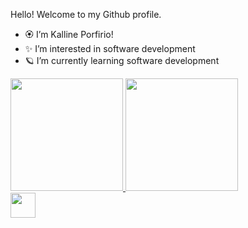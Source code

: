 
Hello! Welcome to my Github profile.

- 🏵️ I’m Kalline Porfirio!
- ✨ I’m interested in software development
- 🪐 I’m currently learning software development

<div>
<a href="https://github.com/KallinePorfirio">
<img height="180em" src="https://github-readme-stats.vercel.app/api/top-langs/?username=seu-usuário-aqui&layout=compact&langs_count=7&theme=dracula"/>
<img height="180em" src="https://github-readme-stats.vercel.app/api?username=seu-usuário-aqui&show_icons=true&theme=dracula&include_all_commits=true&count_private=true"/>
</div>









<img src="https://cdn.jsdelivr.net/gh/devicons/devicon/icons/git/git-original.svg" width="40" height="40"/>
